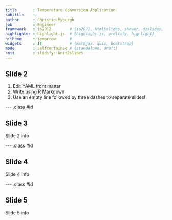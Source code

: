 ```yaml
---
title       : Temperature Conversion Application
subtitle    : 
author      : Christie Myburgh
job         : Engineer
framework   : io2012        # {io2012, html5slides, shower, dzslides, ...}
highlighter : highlight.js  # {highlight.js, prettify, highlight}
hitheme     : tomorrow      # 
widgets     : []            # {mathjax, quiz, bootstrap}
mode        : selfcontained # {standalone, draft}
knit        : slidify::knit2slides
---
```


## Slide 2

1. Edit YAML front matter
2. Write using R Markdown
3. Use an empty line followed by three dashes to separate slides!

--- .class #id 

## Slide 3

Slide 2 info

--- .class #id 

## Slide 4

Slide 4 info

--- .class #id 

## Slide 5

Slide 5 info

